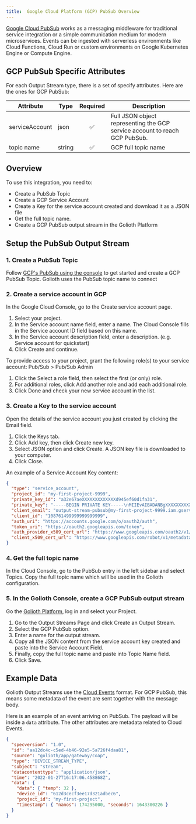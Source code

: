 ```yaml
---
title:  Google Cloud Platform (GCP) PubSub Overview
---
```


[Google Cloud PubSub](https://cloud.google.com/pubsub/) works as a messaging middleware for traditional service integration or a simple communication medium for modern microservices. Events can be ingested with serverless environments like Cloud Functions, Cloud Run or custom environments on Google Kubernetes Engine or Compute Engine.

## GCP PubSub Specific Attributes

For each Output Stream type, there is a set of specify attributes. Here are the ones for GCP PubSub:

| Attribute        | Type   | Required | Description                                                                                                                                                                                    |
| ---------------- | ------ |:--------:| ---------------------------------------------------------------------------------------------------------------------------------------------------------------------------------------------- |
| serviceAccount | json | ✅       | Full JSON object representing the GCP service account to reach GCP PubSub. |
| topic name | string | ✅       | GCP full topic name |

## Overview

To use this integration, you need to:

- Create a PubSub Topic
- Create a GCP Service Account
- Create a Key for the service account created and download it as a JSON file
- Get the full topic name.
- Create a GCP PubSub output stream in the Golioth Platform

## Setup the PubSub Output Stream

### 1. Create a PubSub Topic

Follow [GCP's PubSub using the console](https://cloud.google.com/pubsub/docs/create-topic-console) to get started and create a GCP PubSub Topic. Golioth uses the PubSub topic name to connect

### 2. Create a service account in GCP

In the Google Cloud Console, go to the Create service account page.

1. Select your project.
2. In the Service account name field, enter a name. The Cloud Console fills in the Service account ID field based on this name.
3. In the Service account description field, enter a description. (e.g. Service account for quickstart)
4. Click Create and continue.

To provide access to your project, grant the following role(s) to your service account: Pub/Sub > Pub/Sub Admin

1. Click the Select a role field, then select the first (or only) role.
2. For additional roles, click Add another role and add each additional role.
3. Click Done and check your new service account in the list.

### 3. Create a Key to the service account

Open the details of the service account you just created by clicking the Email field.

1. Click the Keys tab.
2. Click Add key, then click Create new key.
3. Select JSON option and click Create. A JSON key file is downloaded to your computer.
4. Click Close.

An example of a Service Account Key content:

```json
{
  "type": "service_account",
  "project_id": "my-first-project-9999",
  "private_key_id": "a32e67aeXXXXXXXXXXXXXd945ef60d1fa31",
  "private_key": "-----BEGIN PRIVATE KEY-----\nMIIEvAIBADANBgXXXXXXXXXXXXXXXXXXxDpQQ==\n-----END PRIVATE KEY-----\n",
  "client_email": "output-stream-pubsub@my-first-project-9999.iam.gserviceaccount.com",
  "client_id": "108761499999999999999",
  "auth_uri": "https://accounts.google.com/o/oauth2/auth",
  "token_uri": "https://oauth2.googleapis.com/token",
  "auth_provider_x509_cert_url": "https://www.googleapis.com/oauth2/v1/certs",
  "client_x509_cert_url": "https://www.googleapis.com/robot/v1/metadata/x509/output-stream-pubsub%40my-first-project-9999.iam.gserviceaccount.com"
}
```

### 4. Get the full topic name

In the Cloud Console, go to the PubSub entry in the left sidebar and select
Topics. Copy the full topic name which will be used in the Golioth
configuration.

### 5. In the Golioth Console, create a GCP PubSub output stream

Go the [Golioth Platform](https://console.golioth.io), log in and select your Project.

1. Go to the Output Streams Page and click Create an Output Stream.
2. Select the GCP PubSub option.
3. Enter a name for the output stream.
4. Copy all the JSON content from the service account key created and paste into the Service Account Field.
5. Finally, copy the full topic name and paste into Topic Name field.
6. Click Save.

## Example Data

Golioth Output Streams use the [Cloud Events](https://cloudevents.io) format. For GCP PubSub, this means some metadata of the event are sent together with the message body.

Here is an example of an event arriving on PubSub. The payload will be inside a `data` attribute. The other attributes are metadata related to Cloud Events.

```json
{
  "specversion": "1.0",
  "id": "aa12dc4c-c5ed-4b46-92e5-5a726f4daa81",
  "source": "golioth/app/gateway/coap",
  "type": "DEVICE_STREAM_TYPE",
  "subject": "stream",
  "datacontenttype": "application/json",
  "time": "2022-01-27T16:17:06.458868Z",
  "data": {
    "data": { "temp": 32 },
    "device_id": "612d3cecf3ee17d321adbec6",
    "project_id": "my-first-project",
    "timestamp": { "nanos": 174295000, "seconds": 1643300226 }
  }
}
```
